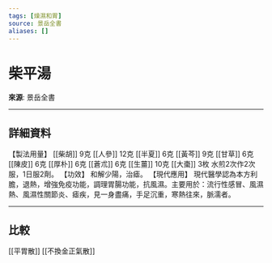 ```yaml
---
tags: [燥濕和胃]
source: 景岳全書
aliases: []
---
```


# 柴平湯

**來源**: 景岳全書  

---

## 詳細資料
【製法用量】 [[柴胡]] 9克 [[人參]] 12克 [[半夏]] 6克 [[黃芩]] 9克 [[甘草]] 6克 [[陳皮]] 6克 [[厚朴]] 6克 [[蒼朮]] 6克 [[生薑]] 10克 [[大棗]] 3枚
水煎2次作2次服，1日服2劑。
【功效】
和解少陽，治瘧。
【現代應用】
現代醫學認為本方利膽，退熱，增強免疫功能，調理胃腸功能，抗風濕。主要用於：流行性感冒、風濕熱、風濕性關節炎、瘧疾，見一身盡痛，手足沉重，寒熱往來，脈濡者。

---

## 比較
[[平胃散]]
[[不換金正氣散]]
